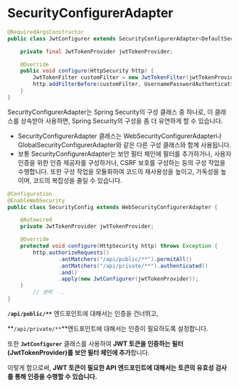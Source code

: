 # SecurityConfigurerAdapter

```java
@RequiredArgsConstructor
public class JwtConfigurer extends SecurityConfigurerAdapter<DefaultSecurityFilterChain, HttpSecurity> {

    private final JwtTokenProvider jwtTokenProvider;

    @Override
    public void configure(HttpSecurity http) {
        JwtTokenFilter customFilter = new JwtTokenFilter(jwtTokenProvider);
        http.addFilterBefore(customFilter, UsernamePasswordAuthenticationFilter.class);
    }
}
```

SecurityConfigurerAdapter는 Spring Security의 구성 클래스 중 하나로, 이 클래스를 상속받아 사용하면, Spring Security의 구성을 좀 더 유연하게 할 수 있습니다.

- SecurityConfigurerAdapter 클래스는 WebSecurityConfigurerAdapter나 GlobalSecurityConfigurerAdapter와 같은 다른 구성 클래스와 함께 사용됩니다.
- 보통 SecurityConfigurerAdapter는 보안 필터 체인에 필터를 추가하거나, 사용자 인증을 위한 인증 제공자를 구성하거나, CSRF 보호를 구성하는 등의 구성 작업을 수행합니다. 또한 구성 작업을 모듈화하여 코드의 재사용성을 높이고, 가독성을 높이며, 코드의 복잡성을 줄일 수 있습니다.

```java
@Configuration
@EnableWebSecurity
public class SecurityConfig extends WebSecurityConfigurerAdapter {

    @Autowired
    private JwtTokenProvider jwtTokenProvider;

    @Override
    protected void configure(HttpSecurity http) throws Exception {
        http.authorizeRequests()
                .antMatchers("/api/public/**").permitAll()
                .antMatchers("/api/private/**").authenticated()
                .and()
                .apply(new JwtConfigurer(jwtTokenProvider));
    }
		// 생략  ..
}
```

**`/api/public/**`** 엔드포인트에 대해서는 인증을 건너뛰고, 

**`/api/private/**`**엔드포인트에 대해서는 인증이 필요하도록 설정합니다. 

또한 **`JwtConfigurer`** 클래스를 사용하여 **JWT 토큰을 인증하는 필터(JwtTokenProvider)를 보안 필터 체인에 추가**합니다. 

이렇게 함으로써, **JWT 토큰이 필요한 API 엔드포인트에 대해서는 토큰의 유효성 검사를 통해 인증을 수행할 수 있습니다.**
